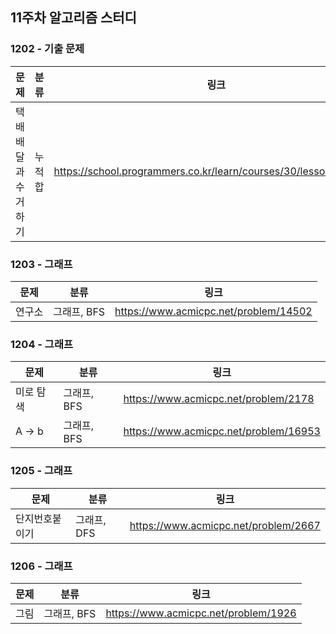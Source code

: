 ## 11주차 알고리즘 스터디  


### 1202 - 기출 문제

|문제|분류|링크|
|---|---|---|
|택배 배달과 수거하기|누적합|https://school.programmers.co.kr/learn/courses/30/lessons/150369|

### 1203 - 그래프

|문제|분류|링크|
|---|---|---|
|연구소|그래프, BFS|https://www.acmicpc.net/problem/14502|

### 1204 - 그래프

|문제|분류|링크|
|---|---|---|
|미로 탐색|그래프, BFS|https://www.acmicpc.net/problem/2178|
|A -> b|그래프, BFS|https://www.acmicpc.net/problem/16953|

### 1205 - 그래프

|문제|분류|링크|
|---|---|---|
|단지번호붙이기|그래프, DFS|https://www.acmicpc.net/problem/2667|

### 1206 - 그래프

|문제|분류|링크|
|---|---|---|
|그림|그래프, BFS|https://www.acmicpc.net/problem/1926|
